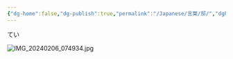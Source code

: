 ```yaml
---
{"dg-home":false,"dg-publish":true,"permalink":"/Japanese/言葉/邸/","dgPassFrontmatter":true}
---
```



てい

![IMG_20240206_074934.jpg](/img/user/resources/%E7%99%BD%E7%86%8A%E3%82%AB%E3%83%95%E3%82%A7/IMG_20240206_074934.jpg)
